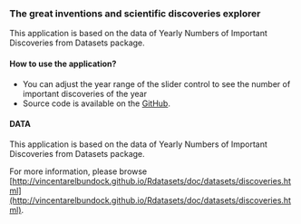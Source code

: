 ### The great inventions and scientific discoveries explorer

This application is based on the data of Yearly Numbers of Important Discoveries from Datasets package.

#### How to use the application?
 
* You can adjust the year range of the slider control to see the number of important discoveries of the year
* Source code is available on the [GitHub](https://github.com/data2knowledge/ddpShiny).

#### DATA

This application is based on the data of Yearly Numbers of Important Discoveries from Datasets package.

For more information, please browse [http://vincentarelbundock.github.io/Rdatasets/doc/datasets/discoveries.html](http://vincentarelbundock.github.io/Rdatasets/doc/datasets/discoveries.html). 



